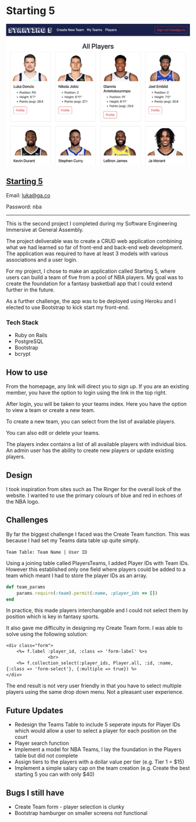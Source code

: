 # Starting 5

![Starting 5 screen shot](app/assets/images/starting5.png)

## [Starting 5](https://starting-5.herokuapp.com/)

Email: luka@ga.co

Password: nba

---

This is the second project I completed during my Software Engineering Immersive at General Assembly.

The project deliverable was to create a CRUD web application combining what we had learned so far of front-end and back-end web development. The application was required to have at least 3 models with various associations and a user login.

For my project, I chose to make an application called Starting 5, where users can build a team of five from a pool of NBA players. My goal was to create the foundation for a fantasy basketball app that I could extend further in the future.

As a further challenge, the app was to be deployed using Heroku and I elected to use Bootstrap to kick start my front-end.

### Tech Stack
- Ruby on Rails
- PostgreSQL
- Bootstrap
- bcrypt

## How to use

From the homepage, any link will direct you to sign up. If you are an existing member, you have the option to login using the link in the top right.

After login, you will be taken to your teams index. Here you have the option to view a team or create a new team.

To create a new team, you can select from the list of available players.

You can also edit or delete your teams.

The players index contains a list of all available players with individual bios. An admin user has the ability to create new players or update existing players.

## Design

I took inspiration from sites such as The Ringer for the overall look of the website. I wanted to use the primary colours of blue and red in echoes of the NBA logo.

## Challenges

By far the biggest challenge I faced was the Create Team function. This was because I had set my Teams data table up quite simply.

``Team Table: Team Name | User ID``

Using a joining table called PlayersTeams, I added Player IDs with Team IDs. However this established only one field where players could be added to a team which meant I had to store the player IDs as an array.

```ruby
def team_params
    params.require(:team).permit(:name, :player_ids => [])
end
```

In practice, this made players interchangable and I could not select them by position which is key in fantasy sports.

It also gave me difficulty in designing my Create Team form. I was able to solve using the following solution:

```erb
<div class="form">
    <%= f.label :player_id, :class => 'form-label' %>s
                <br>
    <%= f.collection_select(:player_ids, Player.all, :id, :name, {:class => 'form-select'}, {:multiple => true}) %>
</div>
```
The end result is not very user friendly in that you have to select multiple players using the same drop down menu. Not a pleasant user experience.

## Future Updates
- Redesign the Teams Table to include 5 seperate inputs for Player IDs which would allow a user to select a player for each position on the court
- Player search function
- Implement a model for NBA Teams, I lay the foundation in the Players table but did not complete
- Assign tiers to the players with a dollar value per tier (e.g. Tier 1 = $15)
- Implement a simple salary cap on the team creation (e.g. Create the best starting 5 you can with only $40)

## Bugs I still have
- Create Team form - player selection is clunky
- Bootstrap hamburger on smaller screens not functional